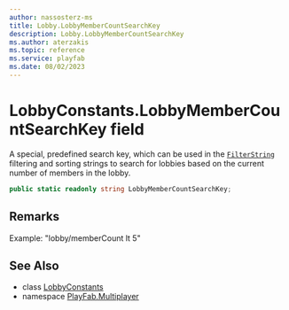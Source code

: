 ```yaml
---
author: nassosterz-ms
title: Lobby.LobbyMemberCountSearchKey
description: Lobby.LobbyMemberCountSearchKey
ms.author: aterzakis
ms.topic: reference
ms.service: playfab
ms.date: 08/02/2023
---
```


# LobbyConstants.LobbyMemberCountSearchKey field

A special, predefined search key, which can be used in the [`FilterString`](../LobbySearchConfiguration/FilterString.md) filtering and sorting strings to search for lobbies based on the current number of members in the lobby.

```csharp
public static readonly string LobbyMemberCountSearchKey;
```

## Remarks

Example: "lobby/memberCount lt 5"

## See Also

* class [LobbyConstants](../LobbyConstants.md)
* namespace [PlayFab.Multiplayer](../../PlayFabMultiplayerSDK.md)

